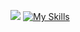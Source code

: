 ![](https://komarev.com/ghpvc/?username=guihlerwe&color=grey)
[![My Skills](https://skillicons.dev/icons?i=js,html,css,java,sql)](https://skillicons.dev)
